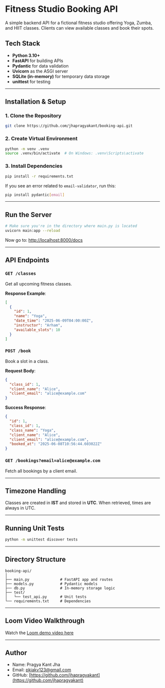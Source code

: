 
# Fitness Studio Booking API

A simple backend API for a fictional fitness studio offering Yoga, Zumba, and HIIT classes. Clients can view available classes and book their spots.

## Tech Stack

- **Python 3.10+**
- **FastAPI** for building APIs
- **Pydantic** for data validation
- **Uvicorn** as the ASGI server
- **SQLite (in-memory)** for temporary data storage
- **unittest** for testing

---

## Installation & Setup

### 1. Clone the Repository

```bash
git clone https://github.com/jhapragyakant/booking-api.git
```

### 2. Create Virtual Environment

```bash
python -m venv .venv
source .venv/bin/activate  # On Windows: .venv\Scripts\activate
```

### 3. Install Dependencies

```bash
pip install -r requirements.txt
```

If you see an error related to `email-validator`, run this:

```bash
pip install pydantic[email]
```

---

## Run the Server

```bash
# Make sure you're in the directory where main.py is located
uvicorn main:app --reload
```

Now go to: [http://localhost:8000/docs](http://localhost:8000/docs)

---

## API Endpoints

### `GET /classes`
Get all upcoming fitness classes.

**Response Example**:

```json
[
  {
    "id": 1,
    "name": "Yoga",
    "date_time": "2025-06-09T04:00:00Z",
    "instructor": "Arham",
    "available_slots": 10
  }
]
```

### `POST /book`
Book a slot in a class.

**Request Body**:

```json
{
  "class_id": 1,
  "client_name": "Alice",
  "client_email": "alice@example.com"
}
```

**Success Response**:

```json
{
  "id": 1,
  "class_id": 1,
  "class_name": "Yoga",
  "client_name": "Alice",
  "client_email": "alice@example.com",
  "booked_at": "2025-06-08T10:56:44.603022Z"
}
```

### `GET /bookings?email=alice@example.com`
Fetch all bookings by a client email.

---

## Timezone Handling

Classes are created in **IST** and stored in **UTC**. When retrieved, times are always in UTC.

---

## Running Unit Tests

```bash
python -m unittest discover tests
```

---

## Directory Structure

```
booking-api/
│
├── main.py              # FastAPI app and routes
├── models.py            # Pydantic models
├── db.py                # In-memory storage logic
├── test/
│   └── test_api.py      # Unit tests
└── requirements.txt     # Dependencies
```

---

## Loom Video Walkthrough

Watch the [Loom demo video here](https://www.loom.com/share/3cc0413605394483ba42b43d1ac88c79?sid=f952230e-1dce-410f-9c77-6ee143c702af)

---

## Author

- Name: Pragya Kant Jha
- Email: pkjakv123@gmail.com
- GitHub: [https://github.com/jhapragyakant](https://github.com/jhapragyakant)
